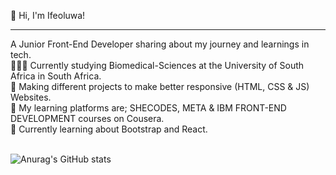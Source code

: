 👋 Hi, I'm Ifeoluwa!
<hr />
A Junior Front-End Developer sharing about my journey and learnings in tech.<br />
👩🏻‍🎓 Currently studying Biomedical-Sciences at the University of South Africa in South Africa.<br />
🎨 Making different projects to make better responsive (HTML, CSS & JS) Websites.<br />
🌷 My learning platforms are; SHECODES, META & IBM FRONT-END DEVELOPMENT courses on Cousera.<br /> 
💭 Currently learning about Bootstrap and React.<br /><br />

![Anurag's GitHub stats](https://github-readme-stats.vercel.app/api?username=Oluyomi-Ifeoluwa&show_icons=true&theme=merko)

